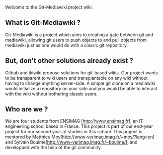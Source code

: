 Welcome to the Git-Mediawiki project wiki.

## What is Git-Mediawiki ?

Git-Mediawiki is a project which aims to creating a gate between git and mediawiki, allowing git users to push objects to and pull objects from mediawiki just as one would do with a classic git repository.

## But, don't other solutions already exist ?

Github and ikiwiki propose solutions for git-based wikis. Our project wants to be transparent to wiki users and transplantable on any wiki without having to change anything server-side. A simple git clone on a mediawiki would initialize a repository on your side and you would be able to interact with the wiki without bothering classic users.

## Who are we ?

We are four students from ENSIMAG [http://www.ensimag.fr], an IT engineering school based in France. This project is part of our end-year project for our second year of studies in this school. This project is mentored by Matthieu Moy[http://www-verimag.imag.fr/~moy/?lang=en] and Sylvain Boulme[http://www-verimag.imag.fr/~boulme/], and developped with the help of the git community.